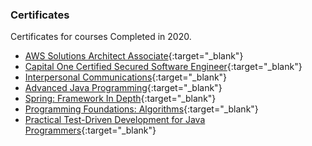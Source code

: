 ### Certificates
Certificates for courses Completed in 2020.
- [AWS Solutions Architect Associate](https://github.com/prashantghimire/ghimire.me/blob/master/assets/docs/certificate-aws-saa.pdf){:target="_blank"}
- [Capital One Certified Secured Software Engineer](https://github.com/prashantghimire/ghimire.me/blob/master/assets/docs/certificate-csse.pdf){:target="_blank"}
- [Interpersonal Communications](https://github.com/prashantghimire/ghimire.me/blob/master/assets/docs/certificate-interpersonal-communication.pdf){:target="_blank"}
- [Advanced Java Programming](https://github.com/prashantghimire/ghimire.me/blob/master/assets/docs/certificate-advanced-java.pdf){:target="_blank"}
- [Spring: Framework In Depth](https://github.com/prashantghimire/ghimire.me/blob/master/assets/docs/certificate-spring-in-depth.pdf){:target="_blank"}
- [Programming Foundations: Algorithms](https://github.com/prashantghimire/ghimire.me/blob/master/assets/docs/certificate-programming-algorithms.pdf){:target="_blank"}
- [Practical Test-Driven Development for Java Programmers](https://github.com/prashantghimire/ghimire.me/blob/master/assets/docs/certificate-tdd-java.pdf){:target="_blank"}
